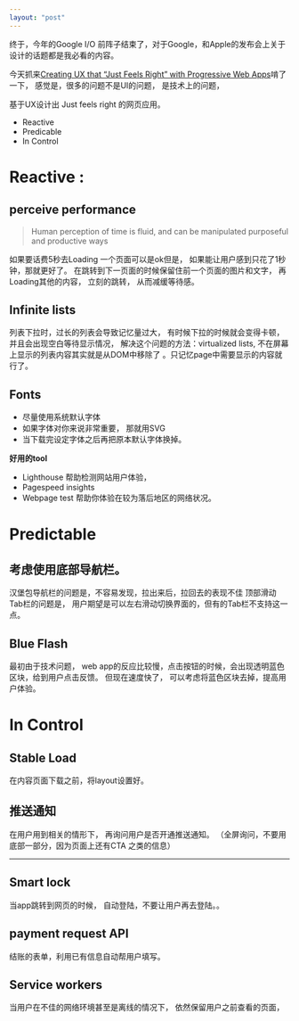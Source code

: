 ```yaml
---
layout: "post"
---
```


终于，今年的Google I/O 前阵子结束了，对于Google，和Apple的发布会上关于设计的话题都是我必看的内容。 


今天抓来[Creating UX that “Just Feels Right” with Progressive Web Apps](https://www.youtube.com/watch?v=mmq-KVeO-uU&list=PLRDt1-VhUOFrzO0zvL9dG9jkFJKrzzD9X)啃了一下， 感觉是，很多的问题不是UI的问题， 是技术上的问题， 


基于UX设计出 Just feels right 的网页应用。

* Reactive 
* Predicable
* In Control 

# Reactive : 

## perceive performance 

> Human perception of time is fluid, and can be manipulated purposeful and productive ways 


如果要话费5秒去Loading 一个页面可以是ok但是， 如果能让用户感到只花了1秒钟，那就更好了。 
在跳转到下一页面的时候保留住前一个页面的图片和文字， 再Loading其他的内容， 立刻的跳转， 从而减缓等待感。 

## Infinite lists 

列表下拉时，过长的列表会导致记忆量过大， 有时候下拉的时候就会变得卡顿， 并且会出现空白等待显示情况， 解决这个问题的方法：virtualized lists, 不在屏幕上显示的列表内容其实就是从DOM中移除了 。只记忆page中需要显示的内容就行了。 

## Fonts

* 尽量使用系统默认字体
* 如果字体对你来说非常重要， 那就用SVG
* 当下载完设定字体之后再把原本默认字体换掉。 

**好用的tool**

* Lighthouse 帮助检测网站用户体验，
* Pagespeed insights 
* Webpage test 帮助你体验在较为落后地区的网络状况。 

# Predictable

## 考虑使用底部导航栏。 

汉堡包导航栏的问题是，不容易发现，拉出来后，拉回去的表现不佳
顶部滑动Tab栏的问题是， 用户期望是可以左右滑动切换界面的，但有的Tab栏不支持这一点。 

## Blue Flash 

最初由于技术问题， web app的反应比较慢，点击按钮的时候，会出现透明蓝色区块，给到用户点击反馈。 
但现在速度快了， 可以考虑将蓝色区块去掉，提高用户体验。 


# In Control 

## Stable Load

在内容页面下载之前，将layout设置好。 

## 推送通知
在用户用到相关的情形下， 再询问用户是否开通推送通知。 （全屏询问，不要用底部一部分，因为页面上还有CTA 之类的信息） 



*****

## Smart lock 
当app跳转到网页的时候， 自动登陆，不要让用户再去登陆。。


## payment  request API 

结账的表单，利用已有信息自动帮用户填写。 

##  Service workers 

当用户在不佳的网络环境甚至是离线的情况下， 依然保留用户之前查看的页面， 


